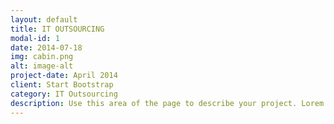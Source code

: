 ```yaml
---
layout: default
title: IT OUTSOURCING
modal-id: 1
date: 2014-07-18
img: cabin.png
alt: image-alt
project-date: April 2014
client: Start Bootstrap
category: IT Outsourcing
description: Use this area of the page to describe your project. Lorem ipsum dolor sit amet, consectetur adipisicing elit. Mollitia neque assumenda ipsam nihil, molestias magnam, recusandae quos quis inventore quisquam velit asperiores, vitae? Reprehenderit soluta, eos quod consequuntur itaque. Nam.
---
```

